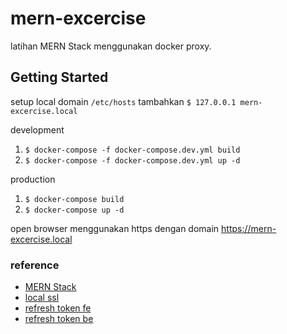 # mern-excercise
latihan MERN Stack menggunakan docker proxy.

## Getting Started

setup local domain `/etc/hosts` tambahkan `$ 127.0.0.1 mern-excercise.local`

development
1. `$ docker-compose -f docker-compose.dev.yml build`
2. `$ docker-compose -f docker-compose.dev.yml up -d`

production
1. `$ docker-compose build`
2. `$ docker-compose up -d`

open browser menggunakan https dengan domain https://mern-excercise.local

### reference
- [MERN Stack](https://github.com/bradtraversy/devconnector_2.0)
- [local ssl](https://hackerrdave.com/https-local-docker-nginx/)
- [refresh token fe](https://www.bezkoder.com/react-refresh-token/)
- [refresh token be](https://medium.com/@had096705/build-authentication-with-refresh-token-using-nodejs-and-express-2b7aea567a3a)
